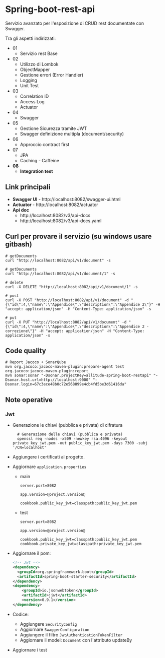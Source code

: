 # Spring-boot-rest-api

Servizio avanzato per l'esposizione di CRUD rest documentate con Swagger.

Tra gli aspetti indirizzati:
 - 01
   - Servizio rest Base
 - 02
   - Utilizzo di Lombok
   - ObjectMapper
   - Gestione errori (Error Handler)
   - Logging
   - Unit Test
 - 03  
   - Correlation ID
   - Access Log
   - Actuator
 - 04
   - Swagger
 - 05
   - Gestione Sicurezza tramite JWT
   - Swagger definizione multipla (document/security)
  - 06
    - Approccio contract first
 - 07
   - JPA
   - Caching - Caffeine
 - **08**
   - **Integration test**


## Link principali
- **Swagger UI** - http://localhost:8082/swagger-ui.html
- **Actuator** - http://localhost:8082/actuator
- **Api doc**
    - http://localhost:8082/v3/api-docs
    - http://localhost:8082/v3/api-docs.yaml

## Curl per provare il servizio (su windows usare gitbash)

```shell
# getDocuments 
curl "http://localhost:8082/api/v1/document" -s

# getDocuments 
curl "http://localhost:8082/api/v1/document/1" -s

# delete 
curl -X DELETE "http://localhost:8082/api/v1/document/1" -s

# post
curl -X POST "http://localhost:8082/api/v1/document" -d "{\"id\":4,\"name\":\"Appendice\",\"description\":\"Appendice 2\"}" -H "accept: application/json" -H "Content-Type: application/json" -s 

# put
curl -X PUT "http://localhost:8082/api/v1/document" -d "{\"id\":4,\"name\":\"Appendice\",\"description\":\"Appendice 2 - correzione\"}" -H "accept: application/json" -H "Content-Type: application/json" -s
```

## Code quality

```shell
# Report Jacoco + SonarQube
mvn org.jacoco:jacoco-maven-plugin:prepare-agent test org.jacoco:jacoco-maven-plugin:report
mvn sonar:sonar "-Dsonar.projectKey=allitude-spring-boot-restapi" "-Dsonar.host.url=http://localhost:9000" "-Dsonar.login=67c3ece48b0c72e568899e4cb4fd5be3d61416da"
```

## Note operative

### Jwt

- Generazione le chiavi (pubblica e privata) di cifratura

  ```shell
    # Generazione delle chiavi (pubblica e privata)
    openssl req -nodes -x509 -newkey rsa:4096 -keyout private_key_jwt.pem -out public_key_jwt.pem -days 7300 -subj '/CN=localhost'
  ```

- Aggiungere i certificati al progetto.

- Aggiornare `application.properties`

  - main
  
    ```properties
    server.port=8082
    
    app.version=@project.version@
    
    cookbook.public_key_jwt=classpath:public_key_jwt.pem
    ```
  - test
  
    ```properties
    server.port=8082
    
    app.version=@project.version@
    
    cookbook.public_key_jwt=classpath:public_key_jwt.pem
    cookbook.private_key_jwt=classpath:private_key_jwt.pem
    ```
  
- Aggiornare il pom:

  ```xml
  <!-- Jwt -->
  <dependency>
  	<groupId>org.springframework.boot</groupId>
  	<artifactId>spring-boot-starter-security</artifactId>
  </dependency>
  <dependency>
      <groupId>io.jsonwebtoken</groupId>
      <artifactId>jjwt</artifactId>
      <version>0.9.1</version>
  </dependency>
  ```

- Codice:
  - Aggiungere `SecurityConfig`
  - Aggiornare `SwaggerConfiguration`
  - Aggiungere il filtro `JwtAuthenticationTokenFilter`
  - Aggiornare il model: `Document` con l'attributo updateBy
  
- Aggiornare i test